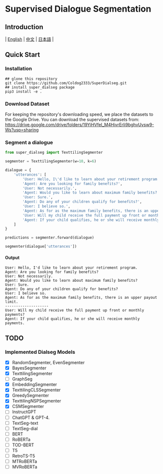 # Supervised Dialogue Segmentation
## Introduction
| [English](README.md) | [中文](README-zh.md) | [日本語](README-jp.md) |

## Quick Start
### Installation
```shell
## glone this repository
git clone https://github.com/Coldog2333/SuperDialseg.git
## install super_dialseg package
pip3 install -e .
```
### Download Dataset
For keeping the repository's downloading speed, we place the datasets to the Google Drive.
You can download the supervised datasets from: https://drive.google.com/drive/folders/19YiHVfeI_M4HivrErIi9bghvUvsw9-Ws?usp=sharing


### Segment a dialogue
```python
from super_dialseg import TexttilingSegmenter

segmenter = TexttilingSegmenter(w=10, k=6)

dialogue = {
    'utterances': [
        'User: Hello, I\'d like to learn about your retirement program.',
        'Agent: Are you looking for family benefits?',
        'User: Not necessarily.',
        'Agent: Would you like to learn about maximum family benefits?',
        'User: Sure.',
        'Agent: Do any of your children qualify for benefits?',
        'User: I believe so.',
        'Agent: As for as the maximum family benefits, there is an upper payout limit.',
        'User: Will my child receive the full payment up front or monthly payments?',
        'Agent: If your child qualifies, he or she will receive monthly payments.'
    ]
}

predictions = segmenter.forward(dialogue)

segmenter(dialogue['utterances'])
```
#### Output
```
User: Hello, I'd like to learn about your retirement program.
Agent: Are you looking for family benefits?
User: Not necessarily.
Agent: Would you like to learn about maximum family benefits?
User: Sure.
Agent: Do any of your children qualify for benefits?
User: I believe so.
Agent: As for as the maximum family benefits, there is an upper payout limit.
--------------------
User: Will my child receive the full payment up front or monthly payments?
Agent: If your child qualifies, he or she will receive monthly payments.
```

## TODO
### Implemented Dialseg Models
- [X] RandomSegmenter, EvenSegmenter
- [X] BayesSegmenter
- [X] TexttilingSegmenter
- [ ] GraphSeg
- [X] EmbeddingSegmenter
- [X] TexttilingCLSSegmenter
- [X] GreedySegmenter
- [X] TexttilingNSPSegmenter
- [X] CSMSegmenter
- [ ] InstructGPT
- [ ] ChatGPT & GPT-4.
- [ ] TextSeg-text
- [ ] TextSeg-dial
- [ ] BERT
- [ ] RoBERTa
- [ ] TOD-BERT
- [ ] T5
- [ ] RetroTS-T5
- [ ] MTRoBERTa
- [ ] MVRoBERTa
